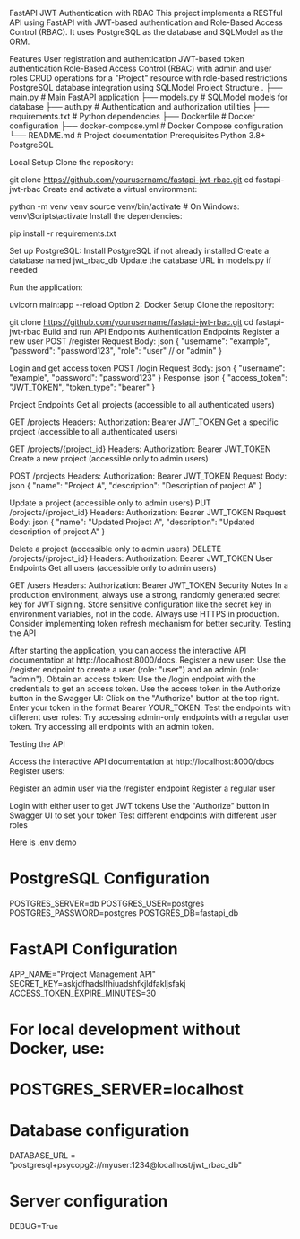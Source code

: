 FastAPI JWT Authentication with RBAC
This project implements a RESTful API using FastAPI with JWT-based authentication and Role-Based Access Control (RBAC). It uses PostgreSQL as the database and SQLModel as the ORM.

Features
User registration and authentication
JWT-based token authentication
Role-Based Access Control (RBAC) with admin and user roles
CRUD operations for a "Project" resource with role-based restrictions
PostgreSQL database integration using SQLModel
Project Structure
.
├── main.py            # Main FastAPI application
├── models.py          # SQLModel models for database
├── auth.py            # Authentication and authorization utilities
├── requirements.txt   # Python dependencies
├── Dockerfile         # Docker configuration
├── docker-compose.yml # Docker Compose configuration
└── README.md          # Project documentation
Prerequisites
Python 3.8+
PostgreSQL


Local Setup
Clone the repository:

git clone https://github.com/yourusername/fastapi-jwt-rbac.git
cd fastapi-jwt-rbac
Create and activate a virtual environment:

python -m venv venv
source venv/bin/activate  # On Windows: venv\Scripts\activate
Install the dependencies:

pip install -r requirements.txt


Set up PostgreSQL:
Install PostgreSQL if not already installed
Create a database named jwt_rbac_db
Update the database URL in models.py if needed


Run the application:

uvicorn main:app --reload
Option 2: Docker Setup
Clone the repository:

git clone https://github.com/yourusername/fastapi-jwt-rbac.git
cd fastapi-jwt-rbac
Build and run 
API Endpoints
Authentication Endpoints
Register a new user
POST /register
Request Body:
json
{
  "username": "example",
  "password": "password123",
  "role": "user"  // or "admin"
}



Login and get access token
POST /login
Request Body:
json
{
  "username": "example",
  "password": "password123"
}
Response:
json
{
  "access_token": "JWT_TOKEN",
  "token_type": "bearer"
}


Project Endpoints
Get all projects (accessible to all authenticated users)


GET /projects
Headers: Authorization: Bearer JWT_TOKEN
Get a specific project (accessible to all authenticated users)


GET /projects/{project_id}
Headers: Authorization: Bearer JWT_TOKEN
Create a new project (accessible only to admin users)


POST /projects
Headers: Authorization: Bearer JWT_TOKEN
Request Body:
json
{
  "name": "Project A",
  "description": "Description of project A"
}


Update a project (accessible only to admin users)
PUT /projects/{project_id}
Headers: Authorization: Bearer JWT_TOKEN
Request Body:
json
{
  "name": "Updated Project A",
  "description": "Updated description of project A"
}


Delete a project (accessible only to admin users)
DELETE /projects/{project_id}
Headers: Authorization: Bearer JWT_TOKEN
User Endpoints
Get all users (accessible only to admin users)


GET /users
Headers: Authorization: Bearer JWT_TOKEN
Security Notes
In a production environment, always use a strong, randomly generated secret key for JWT signing.
Store sensitive configuration like the secret key in environment variables, not in the code.
Always use HTTPS in production.
Consider implementing token refresh mechanism for better security.
Testing the API


After starting the application, you can access the interactive API documentation at http://localhost:8000/docs.
Register a new user:
Use the /register endpoint to create a user (role: "user") and an admin (role: "admin").
Obtain an access token:
Use the /login endpoint with the credentials to get an access token.
Use the access token in the Authorize button in the Swagger UI:
Click on the "Authorize" button at the top right.
Enter your token in the format Bearer YOUR_TOKEN.
Test the endpoints with different user roles:
Try accessing admin-only endpoints with a regular user token.
Try accessing all endpoints with an admin token.














Testing the API

Access the interactive API documentation at http://localhost:8000/docs
Register users:

Register an admin user via the /register endpoint
Register a regular user


Login with either user to get JWT tokens
Use the "Authorize" button in Swagger UI to set your token
Test different endpoints with different user roles





Here is .env demo 
# PostgreSQL Configuration
POSTGRES_SERVER=db
POSTGRES_USER=postgres
POSTGRES_PASSWORD=postgres
POSTGRES_DB=fastapi_db

# FastAPI Configuration
APP_NAME="Project Management API"
SECRET_KEY=askjdfhadslfhiuadshfkjldfakljsfakj
ACCESS_TOKEN_EXPIRE_MINUTES=30

# For local development without Docker, use:
# POSTGRES_SERVER=localhost


# Database configuration

DATABASE_URL = "postgresql+psycopg2://myuser:1234@localhost/jwt_rbac_db"


# Server configuration
DEBUG=True